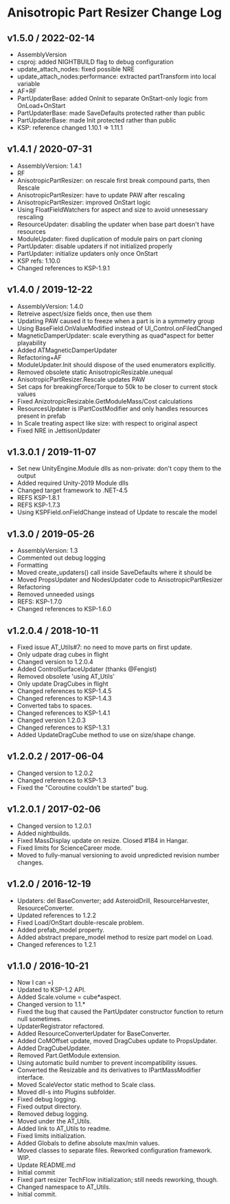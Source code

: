# Anisotropic Part Resizer Change Log

## v1.5.0 / 2022-02-14

* AssemblyVersion
* csproj: added NIGHTBUILD flag to debug configuration
* update_attach_nodes: fixed possible NRE
* update_attach_nodes:performance: extracted partTransform into local variable
* AF+RF
* PartUpdaterBase: added OnInit to separate OnStart-only logic from OnLoad+OnStart
* PartUpdaterBase: made SaveDefaults protected rather than public
* PartUpdaterBase: made Init protected rather than public
* KSP: reference changed 1.10.1 => 1.11.1

## v1.4.1 / 2020-07-31

* AssemblyVersion: 1.4.1
* RF
* AnisotropicPartResizer: on rescale first break compound parts, then Rescale
* AnisotropicPartResizer: have to update PAW after rescaling
* AnisotropicPartResizer: improved OnStart logic
* Using FloatFieldWatchers for aspect and size to avoid unnesessary rescaling
* ResourceUpdater: disabling the updater when base part doesn't have resources
* ModuleUpdater: fixed duplication of module pairs on part cloning
* PartUpdater: disable updaters if not initialized properly
* PartUpdater: initialize updaters only once OnStart
* KSP refs: 1.10.0
* Changed references to KSP-1.9.1

## v1.4.0 / 2019-12-22

* AssemblyVersion: 1.4.0
* Retreive aspect/size fields once, then use them
* Updating PAW caused it to freeze when a part is in a symmetry group
* Using BaseField.OnValueModified instead of UI_Control.onFiledChanged
* MagneticDamperUpdater: scale everything as quad*aspect for better playability
* Added ATMagneticDamperUpdater
* Refactoring+AF
* ModuleUpdater.Init should dispose of the used enumerators explicitly.
* Removed obsolete static AnisotropicResizable.unequal
* AnisotropicPartResizer.Rescale updates PAW
* Set caps for breakingForce/Torque to 50k to be closer to current stock values
* Fixed AnizotropicResizable.GetModuleMass/Cost calculations
* ResourcesUpdater is IPartCostModifier and only handles resources present in prefab
* In Scale treating aspect like size: with respect to original aspect
* Fixed NRE in JettisonUpdater

## v1.3.0.1 / 2019-11-07

* Set new UnityEngine.Module dlls as non-private: don't copy them to the output
* Added required Unity-2019 Module dlls
* Changed target framework to .NET-4.5
* REFS KSP-1.8.1
* REFS KSP-1.7.3
* Using KSPField.onFieldChange instead of Update to rescale the model

## v1.3.0 / 2019-05-26

* AssemblyVersion: 1.3
* Commented out debug logging
* Formatting
* Moved create_updaters() call inside SaveDefaults where it should be
* Moved PropsUpdater and NodesUpdater code to AnisotropicPartResizer
* Refactoring
* Removed unneeded usings
* REFS: KSP-1.7.0
* Changed references to KSP-1.6.0

## v1.2.0.4 / 2018-10-11

* Fixed issue AT_Utils#7: no need to move parts on first update.
* Only udpate drag cubes in flight
* Changed version to 1.2.0.4
* Added ControlSurfaceUpdater (thanks @Fengist)
* Removed obsolete 'using AT_Utils'
* Only update DragCubes in flight
* Changed references to KSP-1.4.5
* Changed references to KSP-1.4.3
* Converted tabs to spaces.
* Changed references to KSP-1.4.1
* Changed version 1.2.0.3
* Changed references to KSP-1.3.1
* Added UpdateDragCube method to use on size/shape change.

## v1.2.0.2 / 2017-06-04

* Changed version to 1.2.0.2
* Changed references to KSP-1.3
* Fixed the "Coroutine couldn't be started" bug.

## v1.2.0.1 / 2017-02-06

* Changed version to 1.2.0.1
* Added nightbuilds.
* Fixed MassDisplay update on resize. Closed #184 in Hangar.
* Fixed limits for ScienceCareer mode.
* Moved to fully-manual versioning to avoid unpredicted revision number changes.

## v1.2.0 / 2016-12-19

* Updaters: del BaseConverter; add AsteroidDrill, ResourceHarvester, ResourceConverter.
* Updated references to 1.2.2
* Fixed Load/OnStart double-rescale problem.
* Added prefab_model property.
* Added abstract prepare_model method to resize part model on Load.
* Changed references to 1.2.1

## v1.1.0 / 2016-10-21

* Now I can =)
* Updated to KSP-1.2 API.
* Added Scale.volume = cube*aspect.
* Changed version to 1.1.*
* Fixed the bug that caused the PartUpdater constructor function to return null sometimes.
* UpdaterRegistrator refactored.
* Added ResourceConverterUpdater for BaseConverter.
* Added CoMOffset update, moved DragCubes update to PropsUpdater.
* Added DragCubeUpdater.
* Removed Part.GetModule<T> extension.
* Using automatic build number to prevent incompatibility issues.
* Converted the Resizable and its derivatives to IPartMassModifier interface.
* Moved ScaleVector static method to Scale class.
* Moved dll-s into Plugins subfolder.
* Fixed debug logging.
* Fixed output directory.
* Removed debug logging.
* Moved under the AT_Utils.
* Added link to AT_Utils to readme.
* Fixed limits initialization.
* Added Globals to define absolute max/min values.
* Moved classes to separate files. Reworked configuration framework. WIP.
* Update README.md
* Initial commit
* Fixed part resizer TechFlow initialization; still needs reworking, though.
* Changed namespace to AT_Utils.
* Initial commit.
